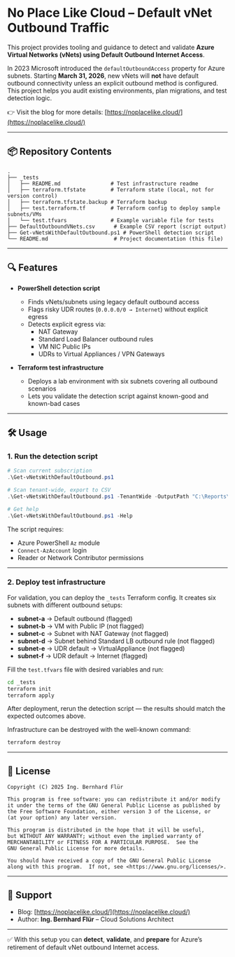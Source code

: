 # No Place Like Cloud – Default vNet Outbound Traffic

This project provides tooling and guidance to detect and validate **Azure Virtual Networks (vNets) using Default Outbound Internet Access**.  

In 2023 Microsoft introduced the `defaultOutboundAccess` property for Azure subnets. Starting **March 31, 2026**, new vNets will **not** have default outbound connectivity unless an explicit outbound method is configured.  
This project helps you audit existing environments, plan migrations, and test detection logic.

👉 Visit the blog for more details: [https://noplacelike.cloud/](https://noplacelike.cloud/)

---

## 📦 Repository Contents

```
.
├── _tests
│   ├── README.md                # Test infrastructure readme
│   ├── terraform.tfstate        # Terraform state (local, not for version control)
│   ├── terraform.tfstate.backup # Terraform backup
│   ├── test.terraform.tf        # Terraform config to deploy sample subnets/VMs
│   └── test.tfvars              # Example variable file for tests
├── DefaultOutboundVNets.csv      # Example CSV report (script output)
├── Get-vNetsWithDefaultOutbound.ps1 # PowerShell detection script
└── README.md                     # Project documentation (this file)
```

---

## 🔍 Features

- **PowerShell detection script**  
  - Finds vNets/subnets using legacy default outbound access  
  - Flags risky UDR routes (`0.0.0.0/0 → Internet`) without explicit egress  
  - Detects explicit egress via:
    - NAT Gateway  
    - Standard Load Balancer outbound rules  
    - VM NIC Public IPs  
    - UDRs to Virtual Appliances / VPN Gateways  

- **Terraform test infrastructure**  
  - Deploys a lab environment with six subnets covering all outbound scenarios  
  - Lets you validate the detection script against known-good and known-bad cases  

---

## 🛠 Usage

### 1. Run the detection script
```powershell
# Scan current subscription
.\Get-vNetsWithDefaultOutbound.ps1

# Scan tenant-wide, export to CSV
.\Get-vNetsWithDefaultOutbound.ps1 -TenantWide -OutputPath "C:\Reports\DefaultOutboundVNets.csv"

# Get help
.\Get-vNetsWithDefaultOutbound.ps1 -Help

```

The script requires:
- Azure PowerShell `Az` module  
- `Connect-AzAccount` login  
- Reader or Network Contributor permissions  

---

### 2. Deploy test infrastructure
For validation, you can deploy the `_tests` Terraform config. It creates six subnets with different outbound setups:

- **subnet-a** → Default outbound (flagged)  
- **subnet-b** → VM with Public IP (not flagged)  
- **subnet-c** → Subnet with NAT Gateway (not flagged)  
- **subnet-d** → Subnet behind Standard LB outbound rule (not flagged)  
- **subnet-e** → UDR default → VirtualAppliance (not flagged)  
- **subnet-f** → UDR default → Internet (flagged)

Fill the `test.tfvars` file with desired variables and run:

```bash
cd _tests
terraform init
terraform apply
```

After deployment, rerun the detection script — the results should match the expected outcomes above.

Infrastructure can be destroyed with the well-known command:

```bash
terraform destroy
```

---

## 📄 License

```
Copyright (C) 2025 Ing. Bernhard Flür

This program is free software: you can redistribute it and/or modify
it under the terms of the GNU General Public License as published by
the Free Software Foundation, either version 3 of the License, or
(at your option) any later version.

This program is distributed in the hope that it will be useful,
but WITHOUT ANY WARRANTY; without even the implied warranty of
MERCHANTABILITY or FITNESS FOR A PARTICULAR PURPOSE.  See the
GNU General Public License for more details.

You should have received a copy of the GNU General Public License
along with this program.  If not, see <https://www.gnu.org/licenses/>.
```

---

## 🙋 Support

- Blog: [https://noplacelike.cloud/](https://noplacelike.cloud/)  
- Author: **Ing. Bernhard Flür** – Cloud Solutions Architect  

---

✅ With this setup you can **detect**, **validate**, and **prepare** for Azure’s retirement of default vNet outbound Internet access.
